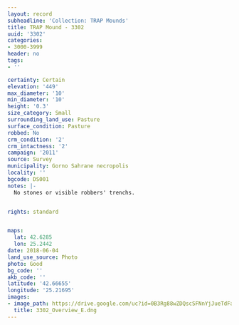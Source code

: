 ```yaml
---
layout: record
subheadline: 'Collection: TRAP Mounds'
title: TRAP Mound - 3302
uuid: '3302'
categories:
- 3000-3999
header: no
tags:
- ''

certainty: Certain
elevation: '449'
max_diameter: '10'
min_diameter: '10'
height: '0.3'
size_category: Small
surrounding_land_use: Pasture
surface_condition: Pasture
robbed: No
crm_condition: '2'
crm_intactness: '2'
campaign: '2011'
source: Survey
municipality: Gorno Sahrane necropolis
locality: ''
bgcode: DS001
notes: |-
  No stones or visible robbers' trenchs.


rights: standard


maps:
  lat: 42.6285
  lon: 25.2442
date: 2018-06-04
land_use_source: Photo
photo: Good
bg_code: ''
akb_code: ''
latitude: '42.66655'
longitude: '25.21695'
images:
- image_path: https://drive.google.com/uc?id=0B3Rg88wZDQscSFNnYjJueTdFanM
  title: 3302_Overview_E.dng
---
```

